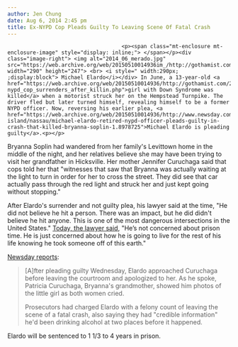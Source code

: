 ```yaml
---
author: Jen Chung
date: Aug 6, 2014 2:45 pm
title: Ex-NYPD Cop Pleads Guilty To Leaving Scene Of Fatal Crash
---
```


	
										<p><span class="mt-enclosure mt-enclosure-image" style="display: inline;"> </span></p><div class="image-right"> <img alt="2014_06_merado.jpg" src="https://web.archive.org/web/20150510014936im_/http://gothamist.com/attachments/jen/2014_06_merado.jpg" width="290" height="247"> <br> <i style=" width:290px; ;display:block"> Michael Elardo</i></div> In June, a 13-year-old <a href="https://web.archive.org/web/20150510014936/http://gothamist.com/2014/06/18/ex-nypd_cop_surrenders_after_killin.php">girl with Down Syndrome was killed</a> when a motorist struck her on the Hempstead Turnpike. The driver fled but later turned himself, revealing himself to be a former NYPD officer. Now, reversing his earlier plea, <a href="https://web.archive.org/web/20150510014936/http://www.newsday.com/long-island/nassau/michael-elardo-retired-nypd-officer-pleads-guilty-in-crash-that-killed-bryanna-soplin-1.8978725">Michael Elardo is pleading guilty</a>.<p></p>

<p>Bryanna Soplin had wandered from her family&apos;s Levittown home in the middle of the night, and her relatives believe she may have been trying to visit her grandfather in Hicksville. Her mother Jennifer Curuchaga said that cops told her that &quot;witnesses that saw that Bryanna was actually waiting at the light to turn in order for her to cross the street. They did see that car actually pass through the red light and struck her and just kept going without stopping.&quot;</p>

<p>After Elardo&apos;s surrender and not guilty plea, his lawyer said at the time, &quot;He did not believe he hit a person. There was an impact, but he did didn&apos;t believe he hit anyone. This is one of the most dangerous intersections in the United States.&quot; <a href="https://web.archive.org/web/20150510014936/http://newyork.cbslocal.com/2014/08/06/retired-nypd-officer-pleads-guilty-in-deadly-levittown-hit-run/">Today, the lawyer said</a>, &quot;He&#x2019;s not concerned about prison time. He is just concerned about how he is going to live for the rest of his life knowing he took someone off of this earth.&quot;</p>

<p><a href="https://web.archive.org/web/20150510014936/http://www.newsday.com/long-island/nassau/michael-elardo-retired-nypd-officer-pleads-guilty-in-crash-that-killed-bryanna-soplin-1.8978725">Newsday reports</a>:</p><blockquote>[A]fter pleading guilty Wednesday, Elardo approached Curuchaga before leaving the courtroom and apologized to her. As he spoke, Patricia Curuchaga, Bryanna&apos;s grandmother, showed him photos of the little girl as both women cried.<p></p>

<p>Prosecutors had charged Elardo with a felony count of leaving the scene of a fatal crash, also saying they had &quot;credible information&quot; he&apos;d been drinking alcohol at two places before it happened.</p></blockquote>Elardo will be sentenced to 1 1/3 to 4 years in prison.<p></p>					
										
									
				